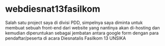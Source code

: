 # webdiesnat13fasilkom
Salah satu project saya di divisi PDD, simpelnya saya diminta untuk membuat sebuah front-end dari website yang nantinya akan di-hosting dan kemudian diperuntukan sebagai jembatan antara google form dengan para pendaftar/peserta di acara Diesnatalis Fasilkom 13 UNSIKA
